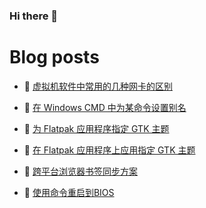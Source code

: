 ### Hi there 👋

# Blog posts
<!-- BLOG-POST-LIST:START -->
- 🥳 [虚拟机软件中常用的几种网卡的区别](https://blog.oopsky.top/post/98ac915d/) 

- 🦆 [在 Windows CMD 中为某命令设置别名](https://blog.oopsky.top/post/59f07d80/) 

- 🎉 [为 Flatpak 应用程序指定 GTK 主题](https://blog.oopsky.top/post/f4f54c22/) 

- 🤠 [在 Flatpak 应用程序上应用指定 GTK 主题](https://blog.oopsky.top/post/f8720f38/) 

- 👺 [跨平台浏览器书签同步方案](https://blog.oopsky.top/post/89ee99f4/) 

- 🥰 [使用命令重启到BIOS](https://blog.oopsky.top/post/c93c285c/) 
<!-- BLOG-POST-LIST:END -->

<!--
<div>
<img  src="https://github-readme-stats.vercel.app/api?username=waleslau&show_icons=true&theme=tokyo&icon_color=6392DF" style="    border-radius: 5px; filter: drop-shadow(2px 2px 3px dark) !important; height: 150px; margin: 10px;">
<img src="https://github-readme-stats.vercel.app/api/top-langs/?username=waleslau&layout=compact&theme=tokyo" style="border-radius: 5px; filter: drop-shadow(2px 2px 3px dark) !important; height: 150px; margin-left: 10px;">
</div>
-->

<!--
**waleslau/waleslau** is a ✨ _special_ ✨ repository because its `README.md` (this file) appears on your GitHub profile.

Here are some ideas to get you started:

- 🔭 I’m currently working on ...
- 🌱 I’m currently learning ...
- 👯 I’m looking to collaborate on ...
- 🤔 I’m looking for help with ...
- 💬 Ask me about ...
- 📫 How to reach me: ...
- 😄 Pronouns: ...
- ⚡ Fun fact: ...
-->
